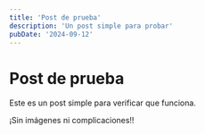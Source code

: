 ```yaml
---
title: 'Post de prueba'
description: 'Un post simple para probar'
pubDate: '2024-09-12'
---
```


# Post de prueba

Este es un post simple para verificar que funciona.

¡Sin imágenes ni complicaciones!!
